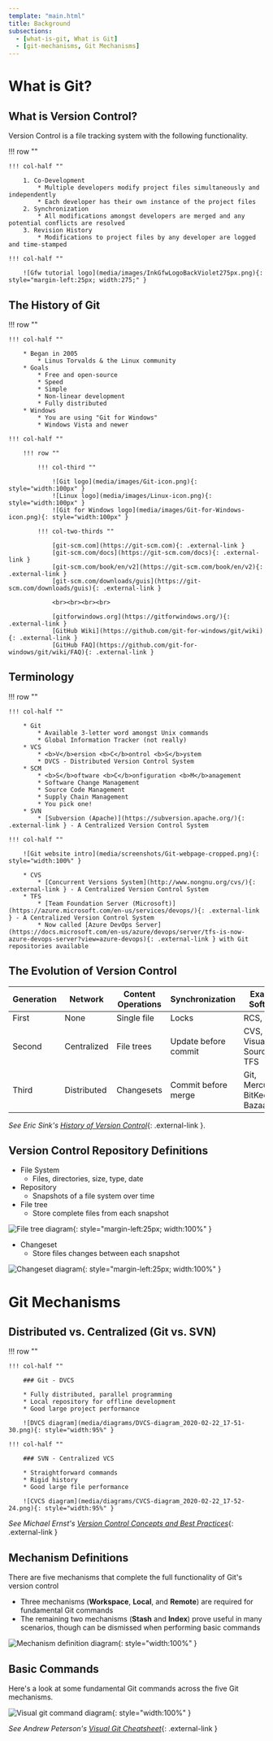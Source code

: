 ```yaml
---
template: "main.html"
title: Background
subsections:
  - [what-is-git, What is Git]
  - [git-mechanisms, Git Mechanisms]
---
```


# What is Git?

## What is Version Control?

Version Control is a file tracking system with the following functionality.

!!! row ""
	
	!!! col-half ""
		
		1. Co-Development 
			* Multiple developers modify project files simultaneously and independently
			* Each developer has their own instance of the project files
		2. Synchronization
			* All modifications amongst developers are merged and any potential conflicts are resolved
		3. Revision History
			* Modifications to project files by any developer are logged and time-stamped
	
	!!! col-half ""
		
		![Gfw tutorial logo](media/images/InkGfwLogoBackViolet275px.png){: style="margin-left:25px; width:275;" }


## The History of Git

!!! row ""
	
	!!! col-half ""
		
		* Began in 2005
			* Linus Torvalds & the Linux community
		* Goals
			* Free and open-source
			* Speed
			* Simple
			* Non-linear development
			* Fully distributed
		* Windows
			* You are using "Git for Windows"
			* Windows Vista and newer
	
	!!! col-half ""
		
		!!! row ""	
			
			!!! col-third ""
				
				![Git logo](media/images/Git-icon.png){: style="width:100px" }
				![Linux logo](media/images/Linux-icon.png){: style="width:100px" }
				![Git for Windows logo](media/images/Git-for-Windows-icon.png){: style="width:100px" }
			
			!!! col-two-thirds ""
				
				[git-scm.com](https://git-scm.com){: .external-link }  
				[git-scm.com/docs](https://git-scm.com/docs){: .external-link }  
				[git-scm.com/book/en/v2](https://git-scm.com/book/en/v2){: .external-link }  
				[git-scm.com/downloads/guis](https://git-scm.com/downloads/guis){: .external-link }  
				
				<br><br><br><br>
				
				[gitforwindows.org](https://gitforwindows.org/){: .external-link }  
				[GitHub Wiki](https://github.com/git-for-windows/git/wiki){: .external-link }  
				[GitHub FAQ](https://github.com/git-for-windows/git/wiki/FAQ){: .external-link }  


## Terminology

!!! row ""
	
	!!! col-half ""
		
		* Git
			* Available 3-letter word amongst Unix commands
			* Global Information Tracker (not really)
		* VCS
			* <b>V</b>ersion <b>C</b>ontrol <b>S</b>ystem
			* DVCS - Distributed Version Control System
		* SCM
			* <b>S</b>oftware <b>C</b>onfiguration <b>M</b>anagement
			* Software Change Management
			* Source Code Management
			* Supply Chain Management
			* You pick one!
		* SVN
			* [Subversion (Apache)](https://subversion.apache.org/){: .external-link } - A Centralized Version Control System
	
	!!! col-half ""
		
		![Git website intro](media/screenshots/Git-webpage-cropped.png){: style="width:100%" }
		
		* CVS
			* [Concurrent Versions System](http://www.nongnu.org/cvs/){: .external-link } - A Centralized Version Control System
		* TFS
			* [Team Foundation Server (Microsoft)](https://azure.microsoft.com/en-us/services/devops/){: .external-link } - A Centralized Version Control System
			* Now called [Azure DevOps Server](https://docs.microsoft.com/en-us/azure/devops/server/tfs-is-now-azure-devops-server?view=azure-devops){: .external-link } with Git repositories available


## The Evolution of Version Control

Generation 		| Network 		| Content Operations 	| Synchronization 		| Example Software
----------------|---------------|-----------------------|-----------------------|--------------------
First 			| None 			| Single file 			| Locks 				| RCS, SCCS
Second 			| Centralized 	| File trees 			| Update before commit 	| CVS, SVN, Visual SourceSafe, TFS
Third 			| Distributed 	| Changesets 			| Commit before merge	| Git, Mercurial, BitKeeper, Bazaar

*See Eric Sink's* [*History of Version Control*](https://ericsink.com/vcbe/html/history_of_version_control.html){: .external-link }.


## Version Control Repository Definitions

* File System
	* Files, directories, size, type, date
* Repository
	* Snapshots of a file system over time
* File tree
	- Store complete files from each snapshot

![File tree diagram](media/diagrams/File-Tree-example_2020-02-22_17-49-38.png){: style="margin-left:25px; width:100%" }

* Changeset
	- Store files changes between each snapshot

![Changeset diagram](media/diagrams/Changeset-example_2020-02-22_17-50-47.png){: style="margin-left:25px; width:100%" }


# Git Mechanisms

## Distributed vs. Centralized (Git vs. SVN)

!!! row ""
	
	!!! col-half ""
		
		### Git - DVCS
		
		* Fully distributed, parallel programming
		* Local repository for offline development
		* Good large project performance
		
		![DVCS diagram](media/diagrams/DVCS-diagram_2020-02-22_17-51-30.png){: style="width:95%" }
	
	!!! col-half ""
		
		### SVN - Centralized VCS
		
		* Straightforward commands
		* Rigid history
		* Good large file performance
		
		![CVCS diagram](media/diagrams/CVCS-diagram_2020-02-22_17-52-24.png){: style="width:95%" }

*See Michael Ernst's* [*Version Control Concepts and Best Practices*](https://homes.cs.washington.edu/~mernst/advice/version-control.html#Distributed_and_centralized_version_control){: .external-link }


## Mechanism Definitions

There are five mechanisms that complete the full functionality of Git's version control

* Three mechanisms (**Workspace**, **Local**, and **Remote**) are required for fundamental Git commands
* The remaining two mechanisms (**Stash** and **Index**) prove useful in many scenarios, though can be dismissed when performing basic commands

![Mechanism definition diagram](media/diagrams/git-mechanisms_2020-02-22_17-57-16.png){: style="width:100%" }


## Basic Commands

Here's a look at some fundamental Git commands across the five Git mechanisms.

![Visual git command diagram](media/diagrams/basic-commands-across-mechanisms_2020-02-22_17-58-17.png){: style="width:100%" }

*See Andrew Peterson's* [*Visual Git Cheatsheet*](https://ndpsoftware.com/git-cheatsheet.html){: .external-link }